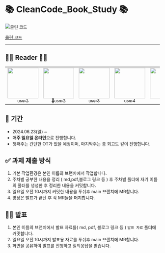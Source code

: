 # 📚 CleanCode_Book_Study 📚

![클린 코드](https://contents.kyobobook.co.kr/sih/fit-in/458x0/pdt/9788966260959.jpg)

[클린 코드](https://product.kyobobook.co.kr/detail/S000001032980)

---

## 👨‍🏫 Reader 👩‍🏫
<table>
  <tr>
    <td align="center">
      <a href="https://github.com/user1">
        <img src="https://avatars.githubusercontent.com/u/33937365?v=4" width="100px;" alt=""/>
        <br />
        <sub>user1</sub>
      </a>
    </td>
    <td align="center">
      <a href="https://github.com/user2">
        <img src="https://avatars.githubusercontent.com/u/53260922?v=4" width="100px;" alt=""/>
        <br />
        <sub>🐯user2</sub>
      </a>
    </td>
    <td align="center">
      <a href="https://github.com/user3">
        <img src="https://avatars.githubusercontent.com/u/50071076?v=4" width="100px;" alt=""/>
        <br />
        <sub>user3</sub>
      </a>
    </td>
    <td align="center">
      <a href="https://github.com/user3">
        <img src="https://avatars.githubusercontent.com/u/50071076?v=4" width="100px;" alt=""/>
        <br />
        <sub>user4</sub>
      </a>
    </td>
    <td align="center">
      <a href="https://github.com/user3">
        <img src="https://avatars.githubusercontent.com/u/50071076?v=4" width="100px;" alt=""/>
        <br />
        <sub>user4</sub>
      </a>
    </td>
  </tr>
</table>

## 📆 기간
- 2024.06.23(일) ~ 
- **매주 일요일 온라인**으로 진행합니다.
- 첫째주는 간단한 OT가 있을 예정이며, 마지막주는 총 회고도 같이 진행합니다.

## ✅ 과제 제출 방식 
1. 기본 작업환경은 본인 이름의 브랜치에서 작업합니다.
2. 주차별 공부한 내용을 정리 ( md,pdf,블로그 링크 등 ) 후 주차별 폴더에 자기 이름의 폴더를 생성한 후 정리한 내용을 커밋합니다.
3. 일요일 오전 10시까지 커밋한 내용을 푸쉬후 main 브랜치에 MR합니다.
4. 방장은 발표가 끝난 후 각 MR들을 머지합니다.

## 🙋🏻 발표
1. 본인 이름의 브랜치에서 발표 자료를( md, pdf, 블로그 링크 등 ) `발표 자료` 폴더에 커밋합니다.
2. 일요일 오전 10시까지 발표용 자료를 푸쉬후 main 브랜치에 MR합니다.
3. 화면을 공유하여 발표를 진행하고 질의응답을 받습니다. 

